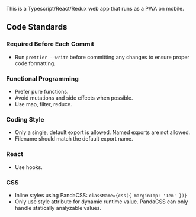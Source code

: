 This is a Typescript/React/Redux web app that runs as a PWA on mobile. 

## Code Standards

### Required Before Each Commit

- Run `prettier --write` before committing any changes to ensure proper code formatting.

### Functional Programming

- Prefer pure functions. 
- Avoid mutations and side effects when possible. 
- Use map, filter, reduce.

### Coding Style

- Only a single, default export is allowed. Named exports are not allowed. 
- Filename should match the default export name. 

### React

- Use hooks. 

### CSS

- Inline styles using PandaCSS: `className={css({ marginTop: '1em' })}`
- Only use style attribute for dynamic runtime value. PandaCSS can only handle statically analyzable values. 